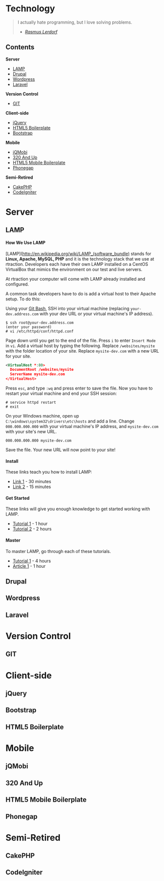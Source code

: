 Technology
==========

> I actually hate programming, but I love solving problems.
> - *[Rasmus Lerdorf](https://en.wikipedia.org/wiki/Rasmus_Lerdorf)*

Contents
--------

**Server**
* [LAMP](#lamp)
* [Drupal](#drupal)
* [Wordpress](#wordpress)
* [Laravel](#laravel)

**Version Control**
* [GIT](#git)

**Client-side**
* [jQuery](#jquery)
* [HTML5 Boilerplate](#html5boilerplate)
* [Bootstrap](#bootstrap)

**Mobile**
* [jQMobi](#jqmobi)
* [320 And Up](#320andup)
* [HTML5 Mobile Boilerplate](#html5mobile)
* [Phonegap](#phonegap)

**Semi-Retired**
* [CakePHP](#cakephp)
* [CodeIgniter](#codeigniter)



Server
======

<a id="lamp"></a>LAMP
-----------------------------

#### How We Use LAMP

[LAMP](http://en.wikipedia.org/wiki/LAMP_(software_bundle) stands for **Linux, Apache, MySQL, PHP** and it is the technology stack that we use at rtraction. Developers each have their own LAMP installed on a CentOS VirtualBox that mimics the environment on our test and live servers.

At rtraction your computer will come with LAMP already installed and configured.

A common task developers have to do is add a virtual host to their Apache setup. To do this:

Using your [Git Bash](#git), SSH into your virtual machine (replacing `your-dev.address.com` with your dev URL or your  virtual machine's IP address).
```cli
$ ssh root@your-dev.address.com
(enter your password)
# vi /etc/httpd/conf/httpd.conf
```

Page down until you get to the end of the file. Press `i` to enter `Insert Mode` in `vi`. Add a virtual host by typing the following. Replace `/websites/mysite` with the folder location of your site. Replace `mysite-dev.com` with a new URL for your site.
```xml
<VirtualHost *:80>
  DocumentRoot /websites/mysite
  ServerName mysite-dev.com
</VirtualHost>
```

Press `esc`, and type `:wq` and press enter to save the file. Now you have to restart your virtual machine and end your SSH session:
```cli
# service httpd restart
# exit
```

On your Windows machine, open up `C:\windows\system32\drivers\etc\hosts` and add a line. Change `000.000.000.000` with your virtual machine's IP address, and `mysite-dev.com` with your site's new URL.
```
000.000.000.000 mysite-dev.com
```

Save the file. Your new URL will now point to your site!


#### Install

These links teach you how to install LAMP:

* [Link 1]() - 30 minutes
* [Link 2]() - 15 minutes

#### Get Started

These links will give you enough knowledge to get started working with LAMP.

* [Tutorial 1]() - 1 hour
* [Tutorial 2]() - 2 hours

#### Master

To master LAMP, go through each of these tutorials.

* [Tutorial 1]() - 4 hours
* [Article 1]() - 1 hour

<a id="drupal"></a>Drupal
-----------------------------

<a id="wordpress"></a>Wordpress
-----------------------------

<a id="laravel"></a>Laravel
-----------------------------



Version Control
===============

<a id="git"></a>GIT
-------------------



Client-side
===========

<a id="jquery"></a>jQuery
-----------------------------

<a id="bootstrap"></a>Bootstrap
-----------------------------

<a id="html5boilerplate"></a>HTML5 Boilerplate
-----------------------------



Mobile
======

<a id="jqmobi"></a>jQMobi
-----------------------------

<a id="320andup"></a>320 And Up
-----------------------------

<a id="html5mobile"></a>HTML5 Mobile Boilerplate
-----------------------------

<a id="phonegap"></a>Phonegap
-----------------------------

Semi-Retired
===============

<a id="cakephp"></a>CakePHP
---------------------------

<a id="codeigniter"></a>CodeIgniter
-----------------------------



